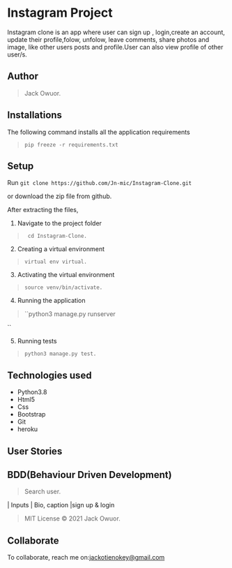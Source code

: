 # Instagram Project
Instagram clone is an app where user can sign up , login,create an account, update their profile,folow, unfolow, leave comments, share photos and image, like other users posts and profile.User can also view profile of other user/s.
## Author
>  Jack Owuor.

## Installations

The following command installs all the application requirements
>``pip freeze -r requirements.txt`` 

## Setup
Run 
``git clone https://github.com/Jn-mic/Instagram-Clone.git``

or download the zip file from github.

After extracting the files, 

1. Navigate to the project folder
>`` cd Instagram-Clone.`` 

2. Creating a virtual environment
>``virtual env virtual.``

3. Activating the virtual environment
>``source venv/bin/activate.``

4. Running the application
>``python3 manage.py runserver 

``

5. Running tests

 > ``python3 manage.py test.``

## Technologies used
* Python3.8
* Html5
* Css
* Bootstrap
* Git
* heroku
## User Stories

## BDD(Behaviour Driven Development)
> Search user.

| Inputs |  Bio, caption |sign up & login
> MIT License &copy; 2021 Jack  Owuor.

## Collaborate
To collaborate, reach me on:[jackotienokey@gmail.com]()
